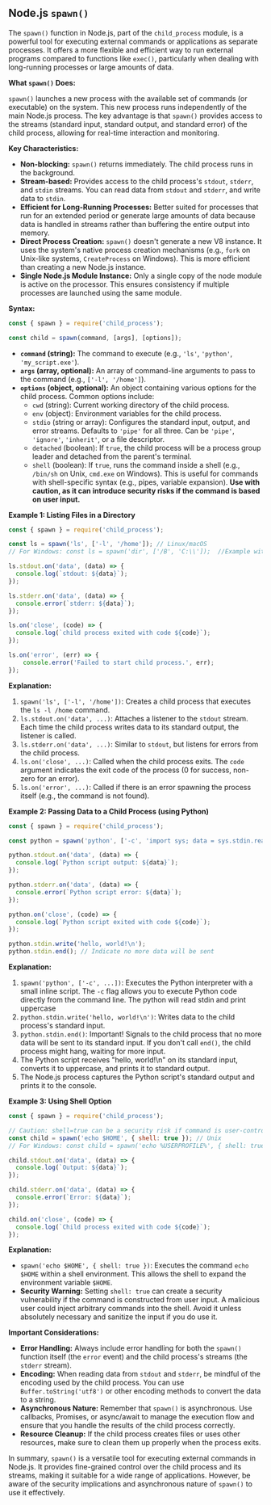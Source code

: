 ## Node.js `spawn()`

The `spawn()` function in Node.js, part of the `child_process` module, is a powerful tool for executing external commands or applications as separate processes.  It offers a more flexible and efficient way to run external programs compared to functions like `exec()`, particularly when dealing with long-running processes or large amounts of data.

**What `spawn()` Does:**

`spawn()` launches a new process with the available set of commands (or executable) on the system. This new process runs independently of the main Node.js process. The key advantage is that `spawn()` provides access to the streams (standard input, standard output, and standard error) of the child process, allowing for real-time interaction and monitoring.

**Key Characteristics:**

*   **Non-blocking:**  `spawn()` returns immediately. The child process runs in the background.
*   **Stream-based:**  Provides access to the child process's `stdout`, `stderr`, and `stdin` streams. You can read data from `stdout` and `stderr`, and write data to `stdin`.
*   **Efficient for Long-Running Processes:**  Better suited for processes that run for an extended period or generate large amounts of data because data is handled in streams rather than buffering the entire output into memory.
*   **Direct Process Creation:** `spawn()` doesn't generate a new V8 instance.  It uses the system's native process creation mechanisms (e.g., `fork` on Unix-like systems, `CreateProcess` on Windows).  This is more efficient than creating a new Node.js instance.
*   **Single Node.js Module Instance:** Only a single copy of the node module is active on the processor. This ensures consistency if multiple processes are launched using the same module.

**Syntax:**

```javascript
const { spawn } = require('child_process');

const child = spawn(command, [args], [options]);
```

*   **`command` (string):** The command to execute (e.g., `'ls'`, `'python'`, `'my_script.exe'`).
*   **`args` (array, optional):** An array of command-line arguments to pass to the command (e.g., `['-l', '/home']`).
*   **`options` (object, optional):**  An object containing various options for the child process.  Common options include:
    *   `cwd` (string): Current working directory of the child process.
    *   `env` (object): Environment variables for the child process.
    *   `stdio` (string or array): Configures the standard input, output, and error streams. Defaults to `'pipe'` for all three.  Can be `'pipe'`, `'ignore'`, `'inherit'`, or a file descriptor.
    *   `detached` (boolean):  If `true`, the child process will be a process group leader and detached from the parent's terminal.
    *   `shell` (boolean):  If `true`, runs the command inside a shell (e.g., `/bin/sh` on Unix, `cmd.exe` on Windows). This is useful for commands with shell-specific syntax (e.g., pipes, variable expansion).  **Use with caution, as it can introduce security risks if the command is based on user input.**

**Example 1: Listing Files in a Directory**

```javascript
const { spawn } = require('child_process');

const ls = spawn('ls', ['-l', '/home']); // Linux/macOS
// For Windows: const ls = spawn('dir', ['/B', 'C:\\']);  //Example with Windows command

ls.stdout.on('data', (data) => {
  console.log(`stdout: ${data}`);
});

ls.stderr.on('data', (data) => {
  console.error(`stderr: ${data}`);
});

ls.on('close', (code) => {
  console.log(`child process exited with code ${code}`);
});

ls.on('error', (err) => {
    console.error('Failed to start child process.', err);
});
```

**Explanation:**

1.  `spawn('ls', ['-l', '/home'])`: Creates a child process that executes the `ls -l /home` command.
2.  `ls.stdout.on('data', ...)`: Attaches a listener to the `stdout` stream.  Each time the child process writes data to its standard output, the listener is called.
3.  `ls.stderr.on('data', ...)`: Similar to `stdout`, but listens for errors from the child process.
4.  `ls.on('close', ...)`:  Called when the child process exits.  The `code` argument indicates the exit code of the process (0 for success, non-zero for an error).
5.  `ls.on('error', ...)`: Called if there is an error spawning the process itself (e.g., the command is not found).

**Example 2: Passing Data to a Child Process (using Python)**

```javascript
const { spawn } = require('child_process');

const python = spawn('python', ['-c', 'import sys; data = sys.stdin.read(); print(data.upper())']); // Simple python inline program

python.stdout.on('data', (data) => {
  console.log(`Python script output: ${data}`);
});

python.stderr.on('data', (data) => {
  console.error(`Python script error: ${data}`);
});

python.on('close', (code) => {
  console.log(`Python script exited with code ${code}`);
});

python.stdin.write('hello, world!\n');
python.stdin.end(); // Indicate no more data will be sent
```

**Explanation:**

1.  `spawn('python', ['-c', ...])`:  Executes the Python interpreter with a small inline script. The `-c` flag allows you to execute Python code directly from the command line. The python will read stdin and print uppercase
2.  `python.stdin.write('hello, world!\n')`: Writes data to the child process's standard input.
3.  `python.stdin.end()`: Important!  Signals to the child process that no more data will be sent to its standard input.  If you don't call `end()`, the child process might hang, waiting for more input.
4.  The Python script receives "hello, world!\n" on its standard input, converts it to uppercase, and prints it to standard output.
5.  The Node.js process captures the Python script's standard output and prints it to the console.

**Example 3: Using Shell Option**

```javascript
const { spawn } = require('child_process');

// Caution: shell=true can be a security risk if command is user-controlled
const child = spawn('echo $HOME', { shell: true }); // Unix
// For Windows: const child = spawn('echo %USERPROFILE%', { shell: true });

child.stdout.on('data', (data) => {
  console.log(`Output: ${data}`);
});

child.stderr.on('data', (data) => {
  console.error(`Error: ${data}`);
});

child.on('close', (code) => {
  console.log(`Child process exited with code ${code}`);
});
```

**Explanation:**

*   `spawn('echo $HOME', { shell: true })`: Executes the command `echo $HOME` within a shell environment.  This allows the shell to expand the environment variable `$HOME`.
*   **Security Warning:** Setting `shell: true` can create a security vulnerability if the command is constructed from user input.  A malicious user could inject arbitrary commands into the shell. Avoid it unless absolutely necessary and sanitize the input if you do use it.

**Important Considerations:**

*   **Error Handling:** Always include error handling for both the `spawn()` function itself (the `error` event) and the child process's streams (the `stderr` stream).
*   **Encoding:** When reading data from `stdout` and `stderr`, be mindful of the encoding used by the child process. You can use `Buffer.toString('utf8')` or other encoding methods to convert the data to a string.
*   **Asynchronous Nature:** Remember that `spawn()` is asynchronous.  Use callbacks, Promises, or async/await to manage the execution flow and ensure that you handle the results of the child process correctly.
*   **Resource Cleanup:** If the child process creates files or uses other resources, make sure to clean them up properly when the process exits.

In summary, `spawn()` is a versatile tool for executing external commands in Node.js.  It provides fine-grained control over the child process and its streams, making it suitable for a wide range of applications.  However, be aware of the security implications and asynchronous nature of `spawn()` to use it effectively.
